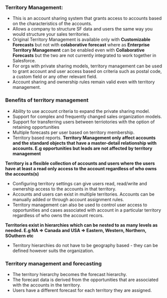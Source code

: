 ### Territory Management:
* This is an account sharing system that grants access to accounts based on the characteristics of the accounts.
* Allows a company to structure SF data and users the same way you would structure your sales territories.
* Original Territory Management is available only with **Customizable Forecasts** but not with **colaborative forecast** where as **Enterprise Territory Management** can be enabled even with **Collaborative Forecasts** but the two are not currently integrated to work together in Salesforce.
* For orgs with private sharing models, territory management can be used to grant account and user access based on criteria such as postal code, a custom field or any other relevant field.
* Account sharing and ownership rules remain valid even with territory management.

### Benefits of territory management
* Ability to use account criteria to expand the private sharing model.
* Support for complex and frequently changed sales organization models.
* Support for transferring users between terriotories with the option of retaining opportunities
* Multiple forecasts per user based on territory membership.
* Territory based reports.
**Territory Management only affect accounts and the standard objects that have a master-detail relationship with accounts. E.g opportunities but leads are not affected by territory management**

**Territory is a flexible collection of accounts and users where the users have at least a read only access to the account regardless of who owns the accounts(s)**
* Configuring territory settings can give users read, read/write and ownership access to the accounts in that territory.
* Accounts and users can exist in multiple territories. Accounts can be manually added or through account assignment rules.
* Territory management can also be used to control user access to opportunities and cases associated with account in a particular territory regardless of who owns the account recors.

**Territories exist in hierarchies which can be nested to as many levels as needed. E.g NA => Canada and USA => Eastern, Western, Northern, SOuthern etc**
* Territory hierarchies do not have to be geography based - they can be defined however suits the organization.

### Territory management and forecasting
* The territory hierarchy becomes the forecast hierarchy.
* The forecast data is derived from the opportunities that are associated with the accounts in the territory.
* Users have a different forecast for each territory they are assigned.
